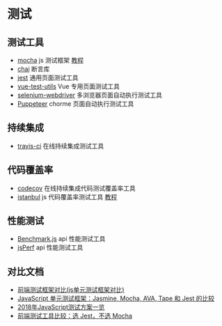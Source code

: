 # 测试

## 测试工具

- [mocha](https://mochajs.org/) js 测试框架 [教程](http://www.ruanyifeng.com/blog/2015/12/a-mocha-tutorial-of-examples.html)
- [chai](https://www.chaijs.com/) 断言库
- [jest](https://jestjs.io/) 通用页面测试工具
- [vue-test-utils](https://vue-test-utils.vuejs.org/zh/) Vue 专用页面测试工具
- [selenium-webdriver](https://www.npmjs.com/package/selenium-webdriver) 多浏览器页面自动执行测试工具
- [Puppeteer](https://pptr.dev/) chorme 页面自动执行测试工具

## 持续集成

- [travis-ci](https://travis-ci.org/) 在线持续集成测试工具

## 代码覆盖率

- [codecov](https://docs.codecov.io/docs) 在线持续集成代码测试覆盖率工具
- [istanbul](https://istanbul.js.org/) js 代码覆盖率测试工具 [教程](http://www.ruanyifeng.com/blog/2015/06/istanbul.html)

## 性能测试

- [Benchmark.js](https://benchmarkjs.com/) api 性能测试工具
- [jsPerf](https://jsperf.com/) api 性能测试工具

## 对比文档

- [前端测试框架对比(js单元测试框架对比)](https://www.cnblogs.com/lihuanqing/p/8533552.html)
- [JavaScript 单元测试框架：Jasmine, Mocha, AVA, Tape 和 Jest 的比较](https://juejin.im/post/5acc721a6fb9a028b77b23c9)
- [2018年JavaScript测试方案一览](https://www.jianshu.com/p/fe990316120c?utm_campaign=maleskine&utm_content=note&utm_medium=seo_notes&utm_source=recommendation)
- [前端测试工具比较：选 Jest，不选 Mocha](https://juejin.im/entry/5a1d149e5188255695396352)
